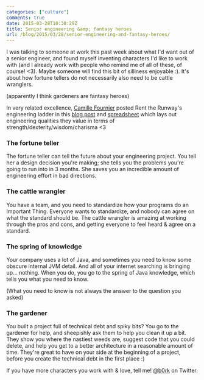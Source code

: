 ```yaml
---
categories: ["culture"]
comments: true
date: 2015-03-28T10:30:29Z
title: Senior engineering &amp; fantasy heroes
url: /blog/2015/03/28/senior-engineering-and-fantasy-heroes/
---
```


I was talking to someone at work this past week about what I'd want out
of a senior engineer, and found myself inventing characters I'd like to
work with (and I already work with people who remind me of all of these,
of course! <3). Maybe someone will find this bit of silliness enjoyable
:). It's about how fortune tellers do not necessarily also need to be
cattle wranglers.

(apparently I think gardeners are fantasy heroes)

In very related excellence, [Camille Fournier](https://twitter.com/skamille) posted Rent the Runway's
engineering ladder in this [blog post](http://dresscode.renttherunway.com/blog/ladder) and
[spreadsheet](https://docs.google.com/spreadsheets/d/1k4sO6pyCl_YYnf0PAXSBcX776rNcTjSOqDxZ5SDty-4/edit#gid=0)
which lays out engineering qualities they value in terms of
strength/dexterity/wisdom/charisma <3

### The fortune teller

The fortune teller can tell the future about your engineering project.
You tell her a design decision you're making; she tells you the problems
you're going to run into in 3 months. She saves you an incredible amount
of engineering effort in bad directions.

### The cattle wrangler

You have a team, and you need to standardize how your programs do an
Important Thing. Everyone wants to standardize, and nobody can agree on
what the standard should be. The cattle wrangler is amazing at working
through the pros and cons, and getting everyone to feel heard & agree on
a standard.

### The spring of knowledge

Your company uses a lot of Java, and sometimes you need to know some
obscure internal JVM detail. And all of your internet searching is
bringing up... nothing. When you do, you go to the spring of Java
knowledge, which tells you what you need to know.

(What you need to know is not always the answer to the question you
asked)

### The gardener

You built a project full of technical debt and spiky bits? You go to the
gardener for help, and sheepishly ask them to help you clean it up a
bit. They show you where the nastiest weeds are, suggest code that you
could delete, and help you get to a better architecture in a reasonable
amount of time. They're great to have on your side at the beginning of a
project, before you create the technical debt in the first place :)

If you have more characters you work with & love, tell me!
[@b0rk](https://twitter.com/b0rk) on Twitter.
